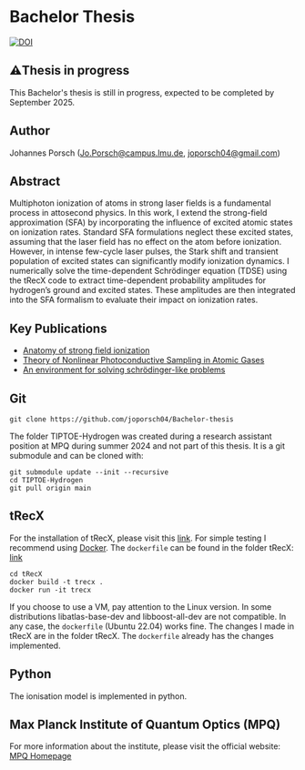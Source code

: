 # Bachelor Thesis
[![DOI](https://zenodo.org/badge/DOI/10.5281/zenodo.16223180.svg)](https://doi.org/10.5281/zenodo.16223180)

## ⚠️Thesis in progress
This Bachelor's thesis is still in progress, expected to be completed by September 2025.

## Author
Johannes Porsch (Jo.Porsch@campus.lmu.de, joporsch04@gmail.com)

## Abstract
Multiphoton ionization of atoms in strong laser fields is a fundamental process in attosecond physics. In this work, I extend the strong-field approximation (SFA) by incorporating the influence of excited atomic states on ionization rates. Standard SFA formulations neglect these excited states, assuming that the laser field has no effect on the atom before ionization. However, in intense few-cycle laser pulses, the Stark shift and transient population of excited states can significantly modify ionization dynamics. I numerically solve the time-dependent Schrödinger equation (TDSE) using the tRecX code to extract time-dependent probability amplitudes for hydrogen’s ground and excited states. These amplitudes are then integrated into the SFA formalism to evaluate their impact on ionization rates. 

## Key Publications
- [Anatomy of strong field ionization](https://doi.org/10.1080/0950034042000275360)
- [Theory of Nonlinear Photoconductive Sampling in Atomic Gases](https://doi.org/10.1002/andp.202300322)
- [An environment for solving schrödinger-like problems](https://gitlab.physik.uni-muenchen.de/AG-Scrinzi/tRecX)

## Git
```
git clone https://github.com/joporsch04/Bachelor-thesis
```
The folder TIPTOE-Hydrogen was created during a research assistant position at MPQ during summer 2024 and not part of this thesis. It is a git submodule and can be cloned with:
```
git submodule update --init --recursive
cd TIPTOE-Hydrogen
git pull origin main
```

## tRecX
For the installation of tRecX, please visit this [link](https://gitlab.physik.uni-muenchen.de/AG-Scrinzi/tRecX). For simple testing I recommend using [Docker](https://www.docker.com/). The `dockerfile` can be found in the folder tRecX:
[link](https://gitlab.physik.uni-muenchen.de/AG-Scrinzi/tRecX)
```
cd tRecX
docker build -t trecx .
docker run -it trecx
```
If you choose to use a VM, pay attention to the Linux version. In some distributions libatlas-base-dev and libboost-all-dev are not compatible. In any case, the `dockerfile` (Ubuntu 22.04) works fine. The changes I made in tRecX are in the folder tRecX. The `dockerfile` already has the changes implemented. 

## Python
The ionisation model is implemented in python. 

## Max Planck Institute of Quantum Optics (MPQ)
For more information about the institute, please visit the official website:
[MPQ Homepage](https://www.mpq.mpg.de)
